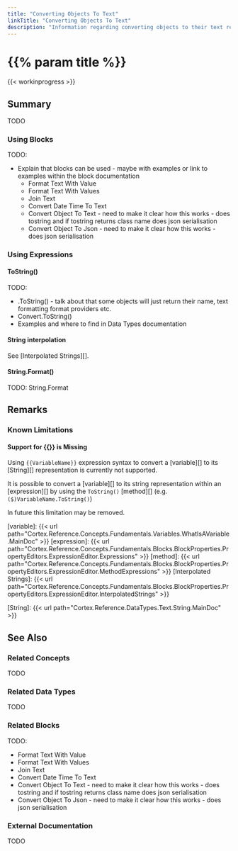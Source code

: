 ```yaml
---
title: "Converting Objects To Text"
linkTitle: "Converting Objects To Text"
description: "Information regarding converting objects to their text representation."
---
```


# {{% param title %}}

{{< workinprogress >}}

## Summary

TODO

### Using Blocks

TODO:

- Explain that blocks can be used - maybe with examples or link to examples within the block documentation
  - Format Text With Value
  - Format Text With Values
  - Join Text
  - Convert Date Time To Text
  - Convert Object To Text - need to make it clear how this works - does tostring and if tostring returns class name does json serialisation
  - Convert Object To Json - need to make it clear how this works - does json serialisation

### Using Expressions

#### ToString()

TODO:

- .ToString() - talk about that some objects will just return their name, text formatting format providers etc.
- Convert.ToString()
- Examples and where to find in Data Types documentation

#### String interpolation

See [Interpolated Strings][].

#### String.Format()

TODO: String.Format

## Remarks

### Known Limitations

#### Support for {{}} is Missing

Using `{{VariableName}}` expression syntax to convert a [variable][] to its [String][] representation is currently not supported.

It is possible to convert a [variable][] to its string representation within an [expression][] by using the `ToString()` [method][] (e.g. `($)VariableName.ToString()`)

In future this limitation may be removed.

[variable]: {{< url path="Cortex.Reference.Concepts.Fundamentals.Variables.WhatIsAVariable.MainDoc" >}}
[expression]: {{< url path="Cortex.Reference.Concepts.Fundamentals.Blocks.BlockProperties.PropertyEditors.ExpressionEditor.Expressions" >}}
[method]: {{< url path="Cortex.Reference.Concepts.Fundamentals.Blocks.BlockProperties.PropertyEditors.ExpressionEditor.MethodExpressions" >}}
[Interpolated Strings]: {{< url path="Cortex.Reference.Concepts.Fundamentals.Blocks.BlockProperties.PropertyEditors.ExpressionEditor.InterpolatedStrings" >}}

[String]: {{< url path="Cortex.Reference.DataTypes.Text.String.MainDoc" >}}

## See Also

### Related Concepts

TODO

### Related Data Types

TODO

### Related Blocks

TODO:

- Format Text With Value
- Format Text With Values
- Join Text
- Convert Date Time To Text
- Convert Object To Text - need to make it clear how this works - does tostring and if tostring returns class name does json serialisation
- Convert Object To Json - need to make it clear how this works - does json serialisation

### External Documentation

TODO
